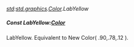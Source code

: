 _[std](../../modules/std/std-module.md):[std.graphics](../../modules/std/std-graphics.md).[Color](../../modules/std/std-graphics-color.md).LabYellow_
##### Const LabYellow:[Color](../../modules/std/std-graphics-color.md)
LabYellow. Equivalent to New Color( .90,.78,.12 ).
